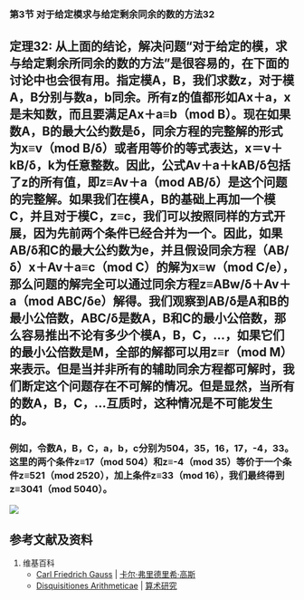 ### 第3节 对于给定模求与给定剩余同余的数的方法32

## 定理32: 从上面的结论，解决问题“对于给定的模，求与给定剩余所同余的数的方法”是很容易的，在下面的讨论中也会很有用。指定模A，B，我们求数z，对于模A，B分别与数a，b同余。所有z的值都形如Ax＋a，x是未知数，而且要满足Ax＋a≡b（mod B）。现在如果数A，B的最大公约数是δ，同余方程的完整解的形式为x≡v（mod B/δ）或者用等价的等式表达，x＝v＋kB/δ，k为任意整数。因此，公式Av＋a＋kAB/δ包括了z的所有值，即z≡Av＋a（mod AB/δ）是这个问题的完整解。如果我们在模A，B的基础上再加一个模C，并且对于模C，z≡c，我们可以按照同样的方式开展，因为先前两个条件已经合并为一个。因此，如果AB/δ和C的最大公约数为e，并且假设同余方程（AB/δ）x＋Av＋a≡c（mod C）的解为x≡w（mod C/e），那么问题的解完全可以通过同余方程z≡ABw/δ＋Av＋a（mod ABC/δe）解得。我们观察到AB/δ是A和B的最小公倍数，ABC/δ是数A，B和C的最小公倍数，那么容易推出不论有多少个模A，B，C，…，如果它们的最小公倍数是M，全部的解都可以用z≡r（mod M）来表示。但是当并非所有的辅助同余方程都可解时，我们断定这个问题存在不可解的情况。但是显然，当所有的数A，B，C，…互质时，这种情况是不可能发生的。

### 例如，令数A，B，C，a，b，c分别为504，35，16，17，-4，33。这里的两个条件z≡17（mod 504）和z≡-4（mod 35）等价于一个条件z≡521（mod 2520），加上条件z≡33（mod 16），我们最终得到z≡3041（mod 5040）。

![](/images/数论/高斯的算术研究中典型的推演实验/章2/定理32/32-1.jpg)

## 参考文献及资料

1. 维基百科
	- [Carl Friedrich Gauss](https://en.wikipedia.org/wiki/Carl_Friedrich_Gauss) | [卡尔·弗里德里希·高斯](https://zh.wikipedia.org/wiki/%E5%8D%A1%E7%88%BE%C2%B7%E5%BC%97%E9%87%8C%E5%BE%B7%E9%87%8C%E5%B8%8C%C2%B7%E9%AB%98%E6%96%AF) 
	- [Disquisitiones Arithmeticae](https://en.wikipedia.org/wiki/Disquisitiones_Arithmeticae) | [算术研究](https://zh.wikipedia.org/wiki/算术研究) 



